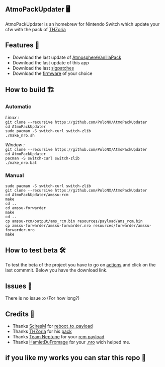## AtmoPackUpdater 🖥️

AtmoPackUpdater is an homebrew for Nintendo Switch which update your cfw with the pack of [THZoria](https://github.com/THZoria/THZoria)

## Features 🌟

- Download the last update of [AtmosphereVanillaPack](https://github.com/THZoria/AtmoPack-Vanilla)
- Download the last update of this app
- Download the last [sigpatches](https://github.com/ITotalJustice/patches)
- Download the [firmware](https://github.com/THZoria/NX_Firmware) of your choice

## How to build 🏗️

### Automatic

*Linux :*  
``git clone --recursive https://github.com/PoloNX/AtmoPackUpdater``   
``cd AtmoPackUpdater``   
``sudo pacman -S switch-curl switch-zlib``  
``./make_nro.sh``

*Window :*  
``git clone --recursive https://github.com/PoloNX/AtmoPackUpdater``  
``cd AtmoPackUpdater``  
``pacman -S switch-curl switch-zlib``  
``./make_nro.bat``  
  
### Manual

``sudo pacman -S switch-curl switch-zlib``  
``git clone --recursive https://github.com/PoloNX/AtmoPackUpdater``  
``cd AtmoPackUpdater/amssu-rcm``  
``make``  
``cd ..``  
``cd amssu-forwarder``  
``make``  
``cd ..``  
``cp amssu-rcm/output/ams_rcm.bin resources/payload/ams_rcm.bin``  
``cp amssu-forwarder/amssu-forwarder.nro resources/forwarder/amssu-forwarder.nro``  
``make``  


## How to test beta 🛠️

To test the beta of the project you have to go on [actions](https://github.com/PoloNX/AtmoPackUpdater/actions) and click on the last commmit. Below you have the download link.
 
## Issues 🚩 

There is no issue :o (For how long?)

## Credits 📜 

- Thanks [SciresM](https://github.com/SciresM) for [reboot_to_payload](https://github.com/Atmosphere-NX/Atmosphere/tree/master/troposphere/reboot_to_payload)
- Thanks [THZoria](https://github.com/THZoria/THZoria) for his [pack](https://github.com/THZoria/AtmoPack-Vanilla)
- Thanks [Team Neptune](https://github.com/Team-Neptune]) for your [rcm payload](https://github.com/Team-Neptune/DeepSea-Updater/tree/master/rcm)
- Thanks [HamletDuFromage](https://github.com/HamletDuFromage) for your [.nro](https://github.com/HamletDuFromage/aio-switch-updater) wich helped me.

## if you like my works you can star this repo 🌟
